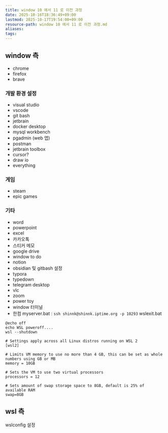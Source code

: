 ```yaml
---
title: window 10 에서 11 로 이전 과정
date: 2025-10-16T18:36:49+09:00
lastmod: 2025-10-17T19:54:00+09:00
resource-path: window 10 에서 11 로 이전 과정.md
aliases: 
tags: 
---
```

## window 측
- chrome
- firefox
- brave

### 개발 환경 설정
- visual studio
- vscode
- git bash
- jetbrain
- docker desktop
- mysql workbench
- pgadmin (web 앱)
- postman
- jetbrain toolbox
- cursor?
- draw io
- everything




### 게임
- steam
- epic games

### 기타
- word
- powerpoint
- excel
- 카카오톡
- 스티커 메모
- google drive
- window to do
- notion
- obsidian 및 gitbash 설정
- typora
- typedown
- telegram desktop
- vlc
- zoom
- power toy
- window 터미널
- 한컴
myserver.bat : `ssh shinnk@shinnk.iptime.org -p 10293`
wslexit.bat

```
@echo off
echo WSL poweroff....
wsl --shutdown
```

```
# Settings apply across all Linux distros running on WSL 2
[wsl2]

# Limits VM memory to use no more than 4 GB, this can be set as whole numbers using GB or MB
memory = 10GB

# Sets the VM to use two virtual processors
processors = 12

# Sets amount of swap storage space to 8GB, default is 25% of available RAM
swap=8GB
```

## wsl 측
wslconfig 설정
